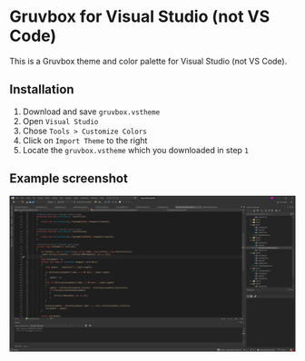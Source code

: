 # Gruvbox for Visual Studio (not VS Code)
This is a Gruvbox theme and color palette for Visual Studio (not VS Code).

## Installation
1. Download and save `gruvbox.vstheme` 
2. Open `Visual Studio`
3. Chose `Tools > Customize Colors`
4. Click on `Import Theme` to the right
5. Locate the `gruvbox.vstheme` which you downloaded in step `1`

## Example screenshot
![C#](https://github.com/henkla/gruvbox-visualstudio-not-code/blob/main/gruvbox-screenshot.png?raw=true)
